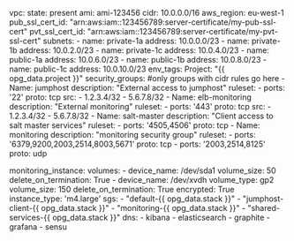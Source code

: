 vpc:
  state: present
  ami: ami-123456
  cidr: 10.0.0.0/16
  aws_region: eu-west-1
  pub_ssl_cert_id: "arn:aws:iam::123456789:server-certificate/my-pub-ssl-cert"
  pvt_ssl_cert_id: "arn:aws:iam::123456789:server-certificate/my-pvt-ssl-cert"
  subnets:
    - name: private-1a
      address: 10.0.0.0/23
    - name: private-1b
      address: 10.0.2.0/23
    - name: private-1c
      address: 10.0.4.0/23
    - name: public-1a
      address: 10.0.6.0/23
    - name: public-1b
      address: 10.0.8.0/23
    - name: public-1c
      address: 10.0.10.0/23
  env_tags:
    Project: "{{ opg_data.project }}"
  security_groups:  #only groups with cidr rules go here
    - Name: jumphost
      description: "External access to jumphost"
      ruleset:
        - ports: '22'
          proto: tcp
          src:
            - 1.2.3.4/32
            - 5.6.7.8/32
    - Name: elb-monitoring
      description: "External monitoring"
      ruleset:
        - ports: '443'
          proto: tcp
          src:
            - 1.2.3.4/32
            - 5.6.7.8/32
    - Name: salt-master
      description: "Client access to salt master services"
      ruleset:
        - ports: '4505,4506'
          proto: tcp
    - Name: monitoring
      description: "monitoring security group"
      ruleset:
        - ports: '6379,9200,2003,2514,8003,5671'
          proto: tcp
        - ports: '2003,2514,8125'
          proto: udp

monitoring_instance:
  volumes:
    - device_name: /dev/sda1
      volume_size: 50
      delete_on_termination: True
    - device_name: /dev/xvdh
      volume_type: gp2
      volume_size: 150
      delete_on_termination: True
      encrypted: True
  instance_type: 'm4.large'
  sgs:
    - "default-{{ opg_data.stack }}"
    - "jumphost-client-{{ opg_data.stack }}"
    - "monitoring-{{ opg_data.stack }}"
    - "shared-services-{{ opg_data.stack }}"
  dns:
    - kibana
    - elasticsearch
    - graphite
    - grafana
    - sensu
